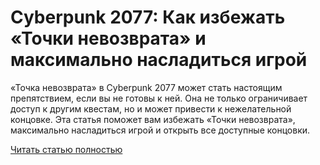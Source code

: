 # Cyberpunk 2077: Как избежать «Точки невозврата» и максимально насладиться игрой



«Точка невозврата» в Cyberpunk 2077 может стать настоящим препятствием, если вы не готовы к ней. Она не только ограничивает доступ к другим квестам, но и может привести к нежелательной концовке. Эта статья поможет вам избежать «Точки невозврата», максимально насладиться игрой и открыть все доступные концовки.

[Читать статью полностью](https://xyberbara.com/gaming/cyberpunk-2077-kak-izbezhat-tochki-nevozvrata/)
